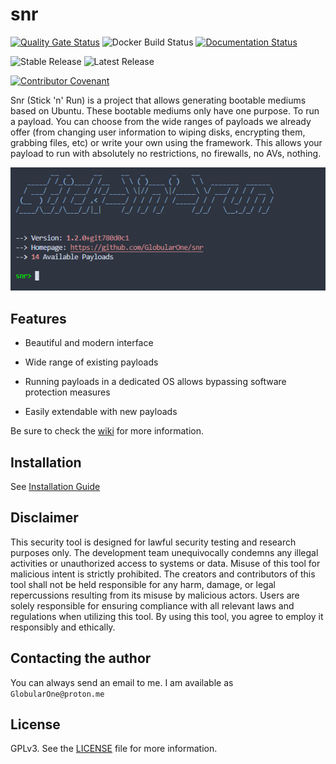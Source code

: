 # snr

[![Quality Gate Status](https://sonarcloud.io/api/project_badges/measure?project=GlobularOne_snr&metric=alert_status)](https://sonarcloud.io/summary/new_code?id=GlobularOne_snr) ![Docker Build Status](https://img.shields.io/github/actions/workflow/status/GlobularOne/snr/docker-build.yml?label=Docker+Build) [![Documentation Status](https://readthedocs.org/projects/snr/badge/?version=latest)](https://snr.readthedocs.io/en/latest/?badge=latest)

![Stable Release](https://img.shields.io/github/v/release/GlobularOne/snr?label=Stable+Release) ![Latest Release](https://img.shields.io/github/v/release/GlobularOne/snr?include_prereleases&label=Latest+Release)

[![Contributor Covenant](https://img.shields.io/badge/Contributor%20Covenant-2.1-4baaaa.svg)](CODE_OF_CONDUCT.md)

Snr (Stick 'n' Run) is a project that allows generating bootable mediums based on Ubuntu. These bootable mediums only have one purpose. To run a payload. You can choose from the wide ranges of payloads we already offer (from changing user information to wiping disks, encrypting them, grabbing files, etc) or write your own using the framework. This allows your payload to run with absolutely no restrictions, no firewalls, no AVs, nothing.

[![Interface](https://github.com/GlobularOne/snr/blob/main/readme/interface.png)](https://github.com/GlobularOne/snr)

## Features

* Beautiful and modern interface

* Wide range of existing payloads

* Running payloads in a dedicated OS allows bypassing software protection measures  

* Easily extendable with new payloads

Be sure to check the [wiki](https://snr.readthedocs.io/en/stable) for more information.

## Installation

See [Installation Guide](https://snr.readthedocs.io/en/stable/user_guide/installation.html)

## Disclaimer

This security tool is designed for lawful security testing and research purposes only.
The development team unequivocally condemns any illegal activities or unauthorized access to systems or data.
Misuse of this tool for malicious intent is strictly prohibited.
The creators and contributors of this tool shall not be held responsible for any harm,
damage, or legal repercussions resulting from its misuse by malicious actors.
Users are solely responsible for ensuring compliance with all relevant laws and regulations when utilizing this tool.
By using this tool, you agree to employ it responsibly and ethically.

## Contacting the author

You can always send an email to me. I am available as `GlobularOne@proton.me`

## License

GPLv3. See the [LICENSE](https://github.com/GlobularOne/snr/blob/main/LICENSE) file for more information.
